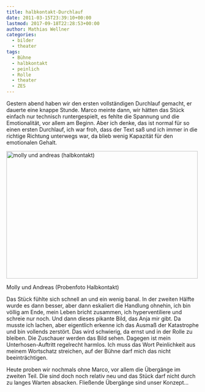 ```yaml
---
title: halbkontakt-​​Durchlauf
date: 2011-03-15T23:39:10+00:00
lastmod: 2017-09-18T22:28:53+00:00
author: Mathias Wellner
categories:
  - bilder
  - theater
tags:
  - Bühne
  - halbkontakt
  - peinlich
  - Rolle
  - theater
  - ZES
---
```

Gestern abend haben wir den ersten vollständigen Durchlauf gemacht, er dauerte eine knappe Stunde. Marco meinte dann, wir hätten das Stück einfach nur technisch runtergespielt, es fehlte die Spannung und die Emotionalität, vor allem am Beginn. Aber ich denke, das ist normal für so einen ersten Durchlauf, ich war froh, dass der Text saß und ich immer in die richtige Richtung unterwegs war, da blieb wenig Kapazität für den emotionalen Gehalt. 

<div style="width: 510px" class="wp-caption aligncenter">
  <a href="http://www.flickr.com/photos/mwellner/5532739791/" title="molly und andreas (halbkontakt) by mwellner, on Flickr"><img src="http://farm6.static.flickr.com/5292/5532739791_88b9f51c29.jpg" width="500" height="333" alt="molly und andreas (halbkontakt)" /></a>
  
  <p class="wp-caption-text">
    Molly und Andreas (Probenfoto Halbkontakt)<br />
  </p>
</div>

Das Stück fühlte sich schnell an und ein wenig banal. In der zweiten Hälfte wurde es dann besser, aber dann eskaliert die Handlung ohnehin, ich bin völlig am Ende, mein Leben bricht zusammen, ich hyperventiliere und schreie nur noch. Und dann dieses pikante Bild, das Anja mir gibt. Da musste ich lachen, aber eigentlich erkenne ich das Ausmaß der Katastrophe und bin vollends zerstört. Das wird schwierig, da ernst und in der Rolle zu bleiben. Die Zuschauer werden das Bild sehen. Dagegen ist mein Unterhosen-Auftritt regelrecht harmlos. Ich muss das Wort Peinlichkeit aus meinem Wortschatz streichen, auf der Bühne darf mich das nicht beeinträchtigen. 

Heute proben wir nochmals ohne Marco, vor allem die Übergänge im zweiten Teil. Die sind doch noch relativ neu und das Stück darf nicht durch zu langes Warten absacken. Fließende Übergänge sind unser Konzept&#8230;